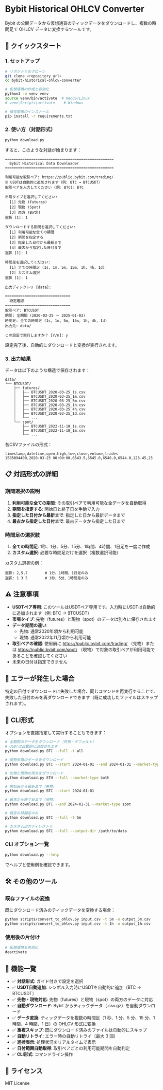 # Bybit Historical OHLCV Converter

Bybit の公開データから仮想通貨のティックデータをダウンロードし、複数の時間足で OHLCV データに変換するツールです。

## 🚀 クイックスタート

### 1. セットアップ

```bash
# リポジトリのクローン
git clone <repository_url>
cd bybit-historical-ohlcv-converter

# 仮想環境の作成と有効化
python3 -m venv venv
source venv/bin/activate  # macOS/Linux
# venv\Scripts\activate    # Windows

# 依存関係のインストール
pip install -r requirements.txt
```

### 2. 使い方（対話形式）

```bash
python download.py
```

すると、このような対話が始まります：

```
==================================================
  Bybit Historical Data Downloader
==================================================

利用可能な取引ペア: https://public.bybit.com/trading/
※ USDTは自動的に追加されます（例: BTC → BTCUSDT）
取引ペアを入力してください (例: BTC): BTC

市場タイプを選択してください:
  [1] 先物 (Futures)
  [2] 現物 (Spot)
  [3] 両方 (Both)
選択 [1]: 1

ダウンロードする期間を選択してください:
  [1] 利用可能な全ての期間
  [2] 期間を指定する
  [3] 指定した日付から最新まで
  [4] 最古から指定した日付まで
選択 [1]: 1

時間足を選択してください:
  [1] 全ての時間足 (1s, 1m, 5m, 15m, 1h, 4h, 1d)
  [2] カスタム選択
選択 [1]: 1

出力ディレクトリ [data]: 

==============================
  設定確認
==============================
取引ペア: BTCUSDT
期間: 全期間 (2020-03-25 ～ 2025-01-03)
時間足: 全ての時間足 (1s, 1m, 5m, 15m, 1h, 4h, 1d)
出力先: data/

この設定で実行しますか？ [Y/n]: y
```

設定完了後、自動的にダウンロードと変換が実行されます。

### 3. 出力結果

データは以下のような構造で保存されます：

```
data/
└── BTCUSDT/
    ├── futures/
    │   ├── BTCUSDT_2020-03-25_1s.csv
    │   ├── BTCUSDT_2020-03-25_1m.csv
    │   ├── BTCUSDT_2020-03-25_5m.csv
    │   ├── BTCUSDT_2020-03-25_1h.csv
    │   ├── BTCUSDT_2020-03-25_4h.csv
    │   ├── BTCUSDT_2020-03-25_1d.csv
    │   └── ...
    └── spot/
        ├── BTCUSDT_2022-11-10_1s.csv
        ├── BTCUSDT_2022-11-10_1m.csv
        └── ...
```

各CSVファイルの形式：
```csv
timestamp,datetime,open,high,low,close,volume,trades
1585094400,2020-03-25 00:00:00,6543.5,6545.0,6540.0,6544.0,123.45,25
```

## 📋 対話形式の詳細

### 期間選択の説明

1. **利用可能な全ての期間**: その取引ペアで利用可能な全データを自動取得
2. **期間を指定する**: 開始日と終了日を手動で入力
3. **指定した日付から最新まで**: 指定した日から最新データまで
4. **最古から指定した日付まで**: 最古データから指定した日まで

### 時間足の選択肢

1. **全ての時間足**: 1秒、1分、5分、15分、1時間、4時間、1日足を一度に作成
2. **カスタム選択**: 必要な時間足だけを選択（複数選択可能）

カスタム選択の例：
```
選択: 2,5,7        # 1分、1時間、1日足のみ
選択: 1 3 5        # 1秒、5分、1時間足のみ
```

## ⚠️ 注意事項

- **USDTペア専用**: このツールはUSDTペア専用です。入力時にUSDTは自動的に追加されます（例: BTC → BTCUSDT）
- **市場タイプ**: 先物（futures）と現物（spot）のデータは別々に保存されます
- **データ期間の違い**: 
  - 先物: 通常2020年頃から利用可能
  - 現物: 通常2022年11月頃から利用可能
- **取引ペアの確認**: 使用前に https://public.bybit.com/trading/ （先物）または https://public.bybit.com/spot/ （現物）で対象の取引ペアが利用可能であることを確認してください
- 未来の日付は指定できません

## 🔧 エラーが発生した場合

特定の日付でダウンロードに失敗した場合、同じコマンドを再実行することで、失敗した日付のみを再ダウンロードできます（既に成功したファイルはスキップされます）。

## 🔨 CLI形式

オプションを直接指定して実行することもできます：

```bash
# 全期間のデータをダウンロード（先物・デフォルト）
# USDTは自動的に追加されます
python download.py BTC --full -t all

# 現物市場のデータをダウンロード
python download.py BTC --start 2024-01-01 --end 2024-01-31 --market-type spot

# 先物と現物の両方をダウンロード
python download.py ETH --full --market-type both

# 開始日から最新まで（先物）
python download.py BTC --start 2024-01-01

# 最古から終了日まで（現物）
python download.py BTC --end 2024-01-31 --market-type spot

# 特定の時間足のみ
python download.py BTC --full -t 5m

# カスタム出力ディレクトリ
python download.py BTC --full --output-dir /path/to/data
```

### CLI オプション一覧

```bash
python download.py --help
```

でヘルプと使用例を確認できます。

## 🛠️ その他のツール

### 既存ファイルの変換

既にダウンロード済みのティックデータを変換する場合：

```bash
python scripts/convert_to_ohlcv.py input.csv -t 5m -o output_5m.csv
python scripts/convert_to_ohlcv.py input.csv -t 1h -o output_1h.csv
```

### 使用後の片付け

```bash
# 仮想環境を無効化
deactivate
```

## 📝 機能一覧

- ✅ **対話形式**: ガイド付きで設定を選択
- ✅ **USDT自動追加**: シンボル入力時にUSDTを自動的に追加（BTC → BTCUSDT）
- ✅ **先物・現物対応**: 先物（futures）と現物（spot）の両方のデータに対応
- ✅ **自動ダウンロード**: Bybit からティックデータ（.csv.gz）を自動ダウンロード
- ✅ **データ変換**: ティックデータを複数の時間足（1 秒、1 分、5 分、15 分、1 時間、4 時間、1 日）の OHLCV 形式に変換
- ✅ **重複スキップ**: 既にダウンロード済みのファイルは自動的にスキップ
- ✅ **自動リトライ**: エラー時の自動リトライ（最大 3 回）
- ✅ **進捗表示**: 処理状況をリアルタイムで表示
- ✅ **日付範囲自動取得**: 取引ペアごとの利用可能期間を自動判定
- ✅ **CLI形式**: コマンドライン操作

## 📄 ライセンス

MIT License
